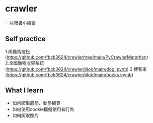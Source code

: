 # crawler  
一些爬蟲小練習
## Self practice
1.爬蟲馬拉松(https://github.com/fbck3624/crawler/tree/main/PyCrawlerMarathon)  
2.全國動物收容系統(https://github.com/fbck3624/crawler/blob/main/dog.ipynb)
3.博客來(https://github.com/fbck3624/crawler/blob/main/books.ipynb)
## What I learn
- 如何爬取靜態、動態網頁
- 如何使用cookie模擬使用者行為
- 如何爬取照片
